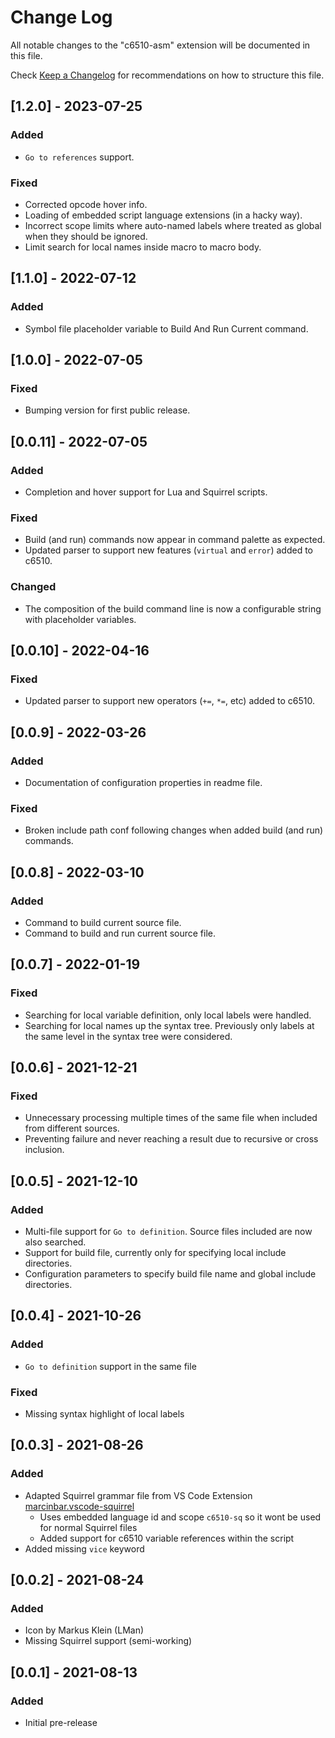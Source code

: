 # Change Log

All notable changes to the "c6510-asm" extension will be documented in this file.

Check [Keep a Changelog](http://keepachangelog.com/) for recommendations on how to structure this file.

## [1.2.0] - 2023-07-25
### Added
- `Go to references` support.

### Fixed
- Corrected opcode hover info.
- Loading of embedded script language extensions (in a hacky way).
- Incorrect scope limits where auto-named labels where treated as global when they should be ignored.
- Limit search for local names inside macro to macro body.

## [1.1.0] - 2022-07-12
### Added
- Symbol file placeholder variable to Build And Run Current command.

## [1.0.0] - 2022-07-05
### Fixed
- Bumping version for first public release.

## [0.0.11] - 2022-07-05
### Added
- Completion and hover support for Lua and Squirrel scripts.

### Fixed
- Build (and run) commands now appear in command palette as expected.
- Updated parser to support new features (`virtual` and `error`) added to c6510.

### Changed
- The composition of the build command line is now a configurable string with placeholder variables.

## [0.0.10] - 2022-04-16
### Fixed
- Updated parser to support new operators (`+=`, `*=`, etc) added to c6510.

## [0.0.9] - 2022-03-26
### Added
- Documentation of configuration properties in readme file.

### Fixed
- Broken include path conf following changes when added build (and run) commands.

## [0.0.8] - 2022-03-10
### Added
- Command to build current source file.
- Command to build and run current source file.

## [0.0.7] - 2022-01-19
### Fixed
- Searching for local variable definition, only local labels were handled.
- Searching for local names up the syntax tree. Previously only labels at the same
  level in the syntax tree were considered.

## [0.0.6] - 2021-12-21
### Fixed
- Unnecessary processing multiple times of the same file when included from different sources. 
- Preventing failure and never reaching a result due to recursive or cross inclusion.

## [0.0.5] - 2021-12-10
### Added
- Multi-file support for `Go to definition`. Source files included are now also searched.
- Support for build file, currently only for specifying local include directories.
- Configuration parameters to specify build file name and global include directories.

## [0.0.4] - 2021-10-26
### Added
- `Go to definition` support in the same file

### Fixed
- Missing syntax highlight of local labels

## [0.0.3] - 2021-08-26
### Added
- Adapted Squirrel grammar file from VS Code Extension [marcinbar.vscode-squirrel](https://bitbucket.org/marcinbar91/vscode-squirrel/src/master/)
  - Uses embedded language id and scope `c6510-sq` so it wont be used for normal Squirrel files
  - Added support for c6510 variable references within the script
- Added missing `vice` keyword

## [0.0.2] - 2021-08-24
### Added
- Icon by Markus Klein (LMan)
- Missing Squirrel support (semi-working)

## [0.0.1] - 2021-08-13
### Added
- Initial pre-release
